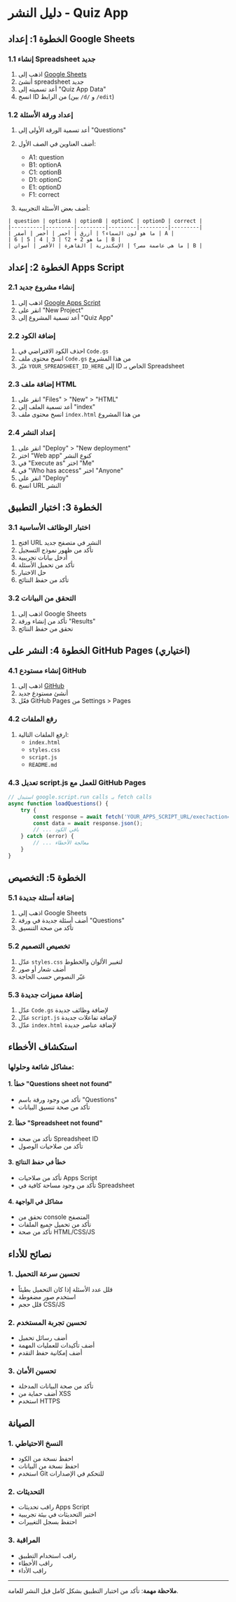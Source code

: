 # دليل النشر - Quiz App

## الخطوة 1: إعداد Google Sheets

### 1.1 إنشاء Spreadsheet جديد
1. اذهب إلى [Google Sheets](https://sheets.google.com)
2. أنشئ spreadsheet جديد
3. أعد تسميته إلى "Quiz App Data"
4. انسخ ID من الرابط (بين `/d/` و `/edit`)

### 1.2 إعداد ورقة الأسئلة
1. أعد تسمية الورقة الأولى إلى "Questions"
2. أضف العناوين في الصف الأول:
   - A1: question
   - B1: optionA
   - C1: optionB
   - D1: optionC
   - E1: optionD
   - F1: correct

3. أضف بعض الأسئلة التجريبية:
```
| question | optionA | optionB | optionC | optionD | correct |
|----------|---------|---------|---------|---------|---------|
| ما هو لون السماء؟ | أزرق | أحمر | أخضر | أصفر | A |
| ما هو 2 + 2؟ | 3 | 4 | 5 | 6 | B |
| ما هي عاصمة مصر؟ | الإسكندرية | القاهرة | الأقصر | أسوان | B |
```

## الخطوة 2: إعداد Apps Script

### 2.1 إنشاء مشروع جديد
1. اذهب إلى [Google Apps Script](https://script.google.com)
2. انقر على "New Project"
3. أعد تسمية المشروع إلى "Quiz App"

### 2.2 إضافة الكود
1. احذف الكود الافتراضي في `Code.gs`
2. انسخ محتوى ملف `Code.gs` من هذا المشروع
3. غيّر `YOUR_SPREADSHEET_ID_HERE` إلى ID الخاص بـ Spreadsheet

### 2.3 إضافة ملف HTML
1. انقر على "Files" > "New" > "HTML"
2. أعد تسمية الملف إلى "index"
3. انسخ محتوى ملف `index.html` من هذا المشروع

### 2.4 إعداد النشر
1. انقر على "Deploy" > "New deployment"
2. اختر "Web app" كنوع النشر
3. في "Execute as" اختر "Me"
4. في "Who has access" اختر "Anyone"
5. انقر على "Deploy"
6. انسخ URL النشر

## الخطوة 3: اختبار التطبيق

### 3.1 اختبار الوظائف الأساسية
1. افتح URL النشر في متصفح جديد
2. تأكد من ظهور نموذج التسجيل
3. أدخل بيانات تجريبية
4. تأكد من تحميل الأسئلة
5. حل الاختبار
6. تأكد من حفظ النتائج

### 3.2 التحقق من البيانات
1. اذهب إلى Google Sheets
2. تأكد من إنشاء ورقة "Results"
3. تحقق من حفظ النتائج

## الخطوة 4: النشر على GitHub Pages (اختياري)

### 4.1 إنشاء مستودع GitHub
1. اذهب إلى [GitHub](https://github.com)
2. أنشئ مستودع جديد
3. فعّل GitHub Pages من Settings > Pages

### 4.2 رفع الملفات
1. ارفع الملفات التالية:
   - `index.html`
   - `styles.css`
   - `script.js`
   - `README.md`

### 4.3 تعديل script.js للعمل مع GitHub Pages
```javascript
// استبدل google.script.run calls بـ fetch calls
async function loadQuestions() {
    try {
        const response = await fetch('YOUR_APPS_SCRIPT_URL/exec?action=getQuestions');
        const data = await response.json();
        // ... باقي الكود
    } catch (error) {
        // ... معالجة الأخطاء
    }
}
```

## الخطوة 5: التخصيص

### 5.1 إضافة أسئلة جديدة
1. اذهب إلى Google Sheets
2. أضف أسئلة جديدة في ورقة "Questions"
3. تأكد من صحة التنسيق

### 5.2 تخصيص التصميم
1. عدّل `styles.css` لتغيير الألوان والخطوط
2. أضف شعار أو صور
3. غيّر النصوص حسب الحاجة

### 5.3 إضافة مميزات جديدة
1. عدّل `Code.gs` لإضافة وظائف جديدة
2. عدّل `script.js` لإضافة تفاعلات جديدة
3. عدّل `index.html` لإضافة عناصر جديدة

## استكشاف الأخطاء

### مشاكل شائعة وحلولها:

#### 1. خطأ "Questions sheet not found"
- تأكد من وجود ورقة باسم "Questions"
- تأكد من صحة تنسيق البيانات

#### 2. خطأ "Spreadsheet not found"
- تأكد من صحة Spreadsheet ID
- تأكد من صلاحيات الوصول

#### 3. خطأ في حفظ النتائج
- تأكد من صلاحيات Apps Script
- تأكد من وجود مساحة كافية في Spreadsheet

#### 4. مشاكل في الواجهة
- تحقق من console المتصفح
- تأكد من تحميل جميع الملفات
- تأكد من صحة HTML/CSS/JS

## نصائح للأداء

### 1. تحسين سرعة التحميل
- قلل عدد الأسئلة إذا كان التحميل بطيئاً
- استخدم صور مضغوطة
- قلل حجم CSS/JS

### 2. تحسين تجربة المستخدم
- أضف رسائل تحميل
- أضف تأكيدات للعمليات المهمة
- أضف إمكانية حفظ التقدم

### 3. تحسين الأمان
- تأكد من صحة البيانات المدخلة
- أضف حماية من XSS
- استخدم HTTPS

## الصيانة

### 1. النسخ الاحتياطي
- احفظ نسخة من الكود
- احفظ نسخة من البيانات
- استخدم Git للتحكم في الإصدارات

### 2. التحديثات
- راقب تحديثات Apps Script
- اختبر التحديثات في بيئة تجريبية
- احتفظ بسجل التغييرات

### 3. المراقبة
- راقب استخدام التطبيق
- راقب الأخطاء
- راقب الأداء

---

**ملاحظة مهمة**: تأكد من اختبار التطبيق بشكل كامل قبل النشر للعامة.

